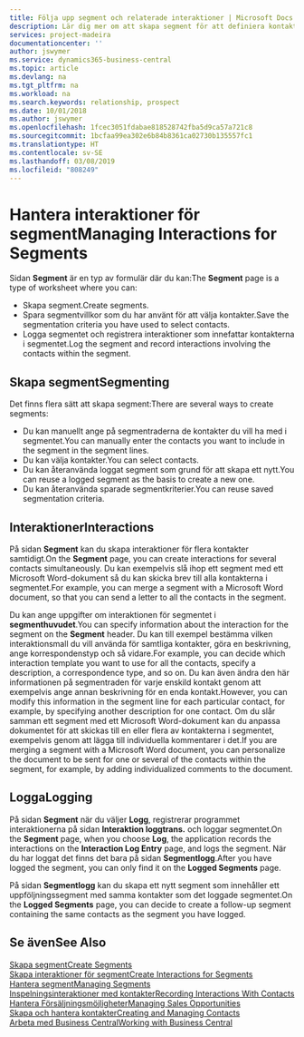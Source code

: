```yaml
---
title: Följa upp segment och relaterade interaktioner | Microsoft Docs
description: Lär dig mer om att skapa segment för att definiera kontaktgrupper och ange interaktioner för segment.
services: project-madeira
documentationcenter: ''
author: jswymer
ms.service: dynamics365-business-central
ms.topic: article
ms.devlang: na
ms.tgt_pltfrm: na
ms.workload: na
ms.search.keywords: relationship, prospect
ms.date: 10/01/2018
ms.author: jswymer
ms.openlocfilehash: 1fcec3051fdabae818528742fba5d9ca57a721c8
ms.sourcegitcommit: 1bcfaa99ea302e6b84b8361ca02730b135557fc1
ms.translationtype: HT
ms.contentlocale: sv-SE
ms.lasthandoff: 03/08/2019
ms.locfileid: "808249"
---
```

# <a name="managing-interactions-for-segments"></a><span data-ttu-id="7ee3c-103">Hantera interaktioner för segment</span><span class="sxs-lookup"><span data-stu-id="7ee3c-103">Managing Interactions for Segments</span></span>
<span data-ttu-id="7ee3c-104">Sidan **Segment** är en typ av formulär där du kan:</span><span class="sxs-lookup"><span data-stu-id="7ee3c-104">The **Segment** page is a type of worksheet where you can:</span></span>

* <span data-ttu-id="7ee3c-105">Skapa segment.</span><span class="sxs-lookup"><span data-stu-id="7ee3c-105">Create segments.</span></span>
* <span data-ttu-id="7ee3c-106">Spara segmentvillkor som du har använt för att välja kontakter.</span><span class="sxs-lookup"><span data-stu-id="7ee3c-106">Save the segmentation criteria you have used to select contacts.</span></span>
* <span data-ttu-id="7ee3c-107">Logga segmentet och registrera interaktioner som innefattar kontakterna i segmentet.</span><span class="sxs-lookup"><span data-stu-id="7ee3c-107">Log the segment and record interactions involving the contacts within the segment.</span></span>

## <a name="segmenting"></a><span data-ttu-id="7ee3c-108">Skapa segment</span><span class="sxs-lookup"><span data-stu-id="7ee3c-108">Segmenting</span></span>
<span data-ttu-id="7ee3c-109">Det finns flera sätt att skapa segment:</span><span class="sxs-lookup"><span data-stu-id="7ee3c-109">There are several ways to create segments:</span></span>

* <span data-ttu-id="7ee3c-110">Du kan manuellt ange på segmentraderna de kontakter du vill ha med i segmentet.</span><span class="sxs-lookup"><span data-stu-id="7ee3c-110">You can manually enter the contacts you want to include in the segment in the segment lines.</span></span>
* <span data-ttu-id="7ee3c-111">Du kan välja kontakter.</span><span class="sxs-lookup"><span data-stu-id="7ee3c-111">You can select contacts.</span></span>
* <span data-ttu-id="7ee3c-112">Du kan återanvända loggat segment som grund för att skapa ett nytt.</span><span class="sxs-lookup"><span data-stu-id="7ee3c-112">You can reuse a logged segment as the basis to create a new one.</span></span>
* <span data-ttu-id="7ee3c-113">Du kan återanvända sparade segmentkriterier.</span><span class="sxs-lookup"><span data-stu-id="7ee3c-113">You can reuse saved segmentation criteria.</span></span>

## <a name="interactions"></a><span data-ttu-id="7ee3c-114">Interaktioner</span><span class="sxs-lookup"><span data-stu-id="7ee3c-114">Interactions</span></span>
<span data-ttu-id="7ee3c-115">På sidan **Segment** kan du skapa interaktioner för flera kontakter samtidigt.</span><span class="sxs-lookup"><span data-stu-id="7ee3c-115">On the **Segment** page, you can create interactions for several contacts simultaneously.</span></span> <span data-ttu-id="7ee3c-116">Du kan exempelvis slå ihop ett segment med ett Microsoft Word-dokument så du kan skicka brev till alla kontakterna i segmentet.</span><span class="sxs-lookup"><span data-stu-id="7ee3c-116">For example, you can merge a segment with a Microsoft Word document, so that you can send a letter to all the contacts in the segment.</span></span>

<span data-ttu-id="7ee3c-117">Du kan ange uppgifter om interaktionen för segmentet i **segmenthuvudet**.</span><span class="sxs-lookup"><span data-stu-id="7ee3c-117">You can specify information about the interaction for the segment on the **Segment** header.</span></span> <span data-ttu-id="7ee3c-118">Du kan till exempel bestämma vilken interaktionsmall du vill använda för samtliga kontakter, göra en beskrivning, ange korrespondenstyp och så vidare.</span><span class="sxs-lookup"><span data-stu-id="7ee3c-118">For example, you can decide which interaction template you want to use for all the contacts, specify a description, a correspondence type, and so on.</span></span> <span data-ttu-id="7ee3c-119">Du kan även ändra den här informationen på segmentraden för varje enskild kontakt genom att exempelvis ange annan beskrivning för en enda kontakt.</span><span class="sxs-lookup"><span data-stu-id="7ee3c-119">However, you can modify this information in the segment line for each particular contact, for example, by specifying another description for one contact.</span></span> <span data-ttu-id="7ee3c-120">Om du slår samman ett segment med ett Microsoft Word-dokument kan du anpassa dokumentet för att skickas till en eller flera av kontakterna i segmentet, exempelvis genom att lägga till individuella kommentarer i det.</span><span class="sxs-lookup"><span data-stu-id="7ee3c-120">If you are merging a segment with a Microsoft Word document, you can personalize the document to be sent for one or several of the contacts within the segment, for example, by adding individualized comments to the document.</span></span>

## <a name="logging"></a><span data-ttu-id="7ee3c-121">Logga</span><span class="sxs-lookup"><span data-stu-id="7ee3c-121">Logging</span></span>
<span data-ttu-id="7ee3c-122">På sidan **Segment** när du väljer **Logg**, registrerar programmet interaktionerna på sidan **Interaktion loggtrans.** och loggar segmentet.</span><span class="sxs-lookup"><span data-stu-id="7ee3c-122">On the **Segment** page, when you choose **Log**, the application records the interactions on the **Interaction Log Entry** page, and logs the segment.</span></span> <span data-ttu-id="7ee3c-123">När du har loggat det finns det bara på sidan **Segmentlogg**.</span><span class="sxs-lookup"><span data-stu-id="7ee3c-123">After you have logged the segment, you can only find it on the **Logged Segments** page.</span></span>

<span data-ttu-id="7ee3c-124">På sidan **Segmentlogg** kan du skapa ett nytt segment som innehåller ett uppföljningssegment med samma kontakter som det loggade segmentet.</span><span class="sxs-lookup"><span data-stu-id="7ee3c-124">On the **Logged Segments** page, you can decide to create a follow-up segment containing the same contacts as the segment you have logged.</span></span>

## <a name="see-also"></a><span data-ttu-id="7ee3c-125">Se även</span><span class="sxs-lookup"><span data-stu-id="7ee3c-125">See Also</span></span>
[<span data-ttu-id="7ee3c-126">Skapa segment</span><span class="sxs-lookup"><span data-stu-id="7ee3c-126">Create Segments</span></span>](marketing-how-create-segment.md)  
[<span data-ttu-id="7ee3c-127">Skapa interaktioner för segment</span><span class="sxs-lookup"><span data-stu-id="7ee3c-127">Create Interactions for Segments</span></span>](marketing-how-create-interactions.md)  
[<span data-ttu-id="7ee3c-128">Hantera segment</span><span class="sxs-lookup"><span data-stu-id="7ee3c-128">Managing Segments</span></span>](marketing-segments.md)  
[<span data-ttu-id="7ee3c-129">Inspelningsinteraktioner med kontakter</span><span class="sxs-lookup"><span data-stu-id="7ee3c-129">Recording Interactions With Contacts</span></span>](marketing-interactions.md)  
[<span data-ttu-id="7ee3c-130">Hantera Försäljningsmöjligheter</span><span class="sxs-lookup"><span data-stu-id="7ee3c-130">Managing Sales Opportunities</span></span>](marketing-manage-sales-opportunities.md)  
[<span data-ttu-id="7ee3c-131">Skapa och hantera kontakter</span><span class="sxs-lookup"><span data-stu-id="7ee3c-131">Creating and Managing Contacts</span></span>](marketing-contacts.md)  
[<span data-ttu-id="7ee3c-132">Arbeta med Business Central</span><span class="sxs-lookup"><span data-stu-id="7ee3c-132">Working with Business Central</span></span>](ui-work-product.md)
